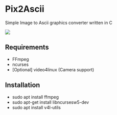 # Pix2Ascii
Simple Image to Ascii graphics converter written in C


![](https://raw.githubusercontent.com/Blackdeer1524/Pix2Ascii/master/Media/CurrentProjectState.gif)

## Requirements
 * FFmpeg
 * ncurses     
 * [Optional] video4linux (Camera support)

## Installation

 * sudo apt install ffmpeg
 * sudo apt-get install libncursesw5-dev
 * sudo apt install v4l-utils
